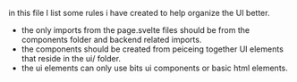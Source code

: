 in this file I list some rules i have created to help organize the UI better.

- the only imports from the page.svelte files should be from the components folder and backend related imports.
- the components should be created from peiceing together UI elements that reside in the ui/ folder.
- the ui elements can only use bits ui components or basic html elements.

